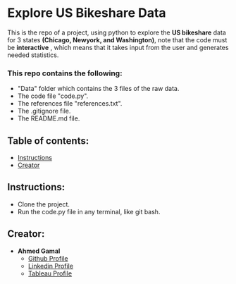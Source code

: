 # Explore US Bikeshare Data

This is the repo of a project, using python to explore the **US bikeshare** data for 3 states **(Chicago, Newyork, and Washington)**, note that the code must be **interactive** , which means that it takes input from the user and generates needed statistics.

### This repo contains the following:
* "Data" folder which contains the 3 files of the raw data.
* The code file "code.py".
* The references file "references.txt".
* The .gitignore file.
* The README.md file.

## Table of contents:

* [Instructions](#Instructions)
* [Creator](#Creator)

## Instructions:

* Clone the project.
* Run the code.py file in any terminal, like git bash.

## Creator:

* **Ahmed Gamal**
    - [Github Profile](https://github.com/a-gamal1)
    - [Linkedin Profile](https://www.linkedin.com/in/a-gamal1/)
    - [Tableau Profile](https://public.tableau.com/app/profile/ahmed1889#!/)